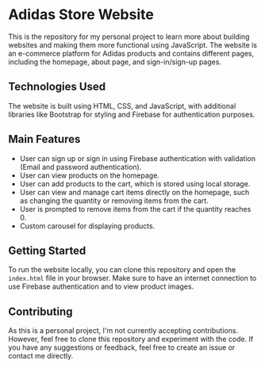 # Adidas Store Website

This is the repository for my personal project to learn more about building websites and making them more functional using JavaScript. The website is an e-commerce platform for Adidas products and contains different pages, including the homepage, about page, and sign-in/sign-up pages.

## Technologies Used

The website is built using HTML, CSS, and JavaScript, with additional libraries like Bootstrap for styling and Firebase for authentication purposes.

## Main Features

- User can sign up or sign in using Firebase authentication with validation (Email and password authentication).
- User can view products on the homepage.
- User can add products to the cart, which is stored using local storage.
- User can view and manage cart items directly on the homepage, such as changing the quantity or removing items from the cart.
- User is prompted to remove items from the cart if the quantity reaches 0.
- Custom carousel for displaying products.

## Getting Started

To run the website locally, you can clone this repository and open the `index.html` file in your browser. Make sure to have an internet connection to use Firebase authentication and to view product images.

## Contributing

As this is a personal project, I'm not currently accepting contributions. However, feel free to clone this repository and experiment with the code. If you have any suggestions or feedback, feel free to create an issue or contact me directly.
